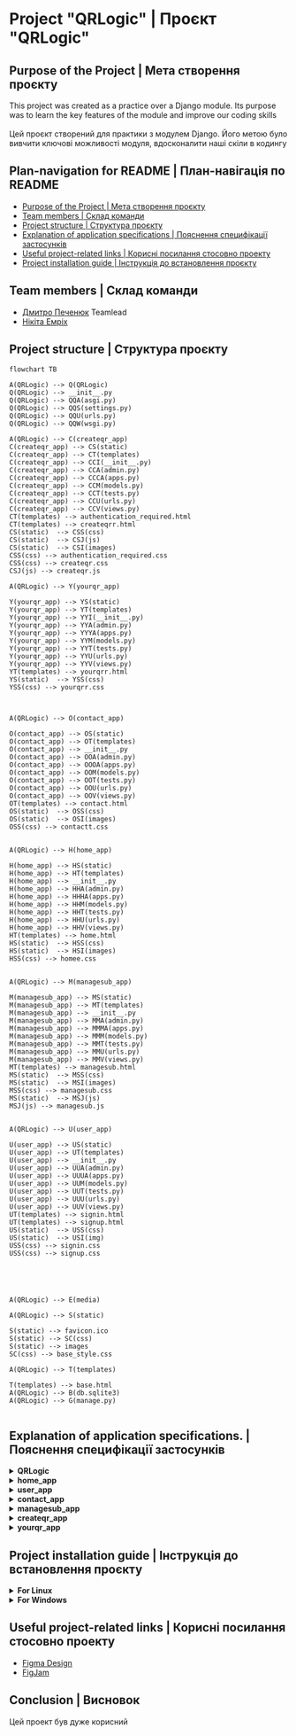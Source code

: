 # Project "QRLogic" | Проєкт "QRLogic"

## __Purpose of the Project__ | __Мета створення проєкту__

This project was created as a practice over a Django module. Its purpose was to learn the key features of the module and improve our coding skills<br> <br> Цей проєкт створений для практики з модулем Django. Його метою було вивчити ключові можливості модуля, вдосконалити наші скіли в кодингу

## __Plan-navigation for README__ | __План-навігація по README__
* [Purpose of the Project | Мета створення проєкту](#purpose-of-the-project--мета-створення-проєкту)<br>
* [Team members | Склад команди](#team-members--склад-команди)<br>
* [Project structure | Структура проєкту](#project-structure--структура-проєкту)<br>
* [Explanation of application specifications | Пояснення специфікації застосунків](#explanation-of-application-specifications--пояснення-специфікації-застосунків)<br>
* [Useful project-related links | Корисні посилання стосовно проекту](#useful-project-related-links--корисні-посилання-стосовно-проекту)<br>
* [Project installation guide | Інструкція до встановлення проєкту](#project-installation-guide--інструкція-до-встановлення-проєкту)<br>

## __Team members__ | __Склад команди__

* [Дмитро Печенюк](https://github.com/DmitriyPechenyuk0) Teamlead
* [Нікіта Емріх](https://github.com/NikitaEmrih)


## __Project structure__ | __Структура проєкту__

```mermaid
flowchart TB

A(QRLogic) --> Q(QRLogic)
Q(QRLogic) --> __init__.py
Q(QRLogic) --> QQA(asgi.py)
Q(QRLogic) --> QQS(settings.py)
Q(QRLogic) --> QQU(urls.py)
Q(QRLogic) --> QQW(wsgi.py)

A(QRLogic) --> C(createqr_app) 
C(createqr_app) --> CS(static)
C(createqr_app) --> CT(templates)
C(createqr_app) --> CCI(__init__.py)
C(createqr_app) --> CCA(admin.py)
C(createqr_app) --> CCCA(apps.py)
C(createqr_app) --> CCM(models.py)
C(createqr_app) --> CCT(tests.py)
C(createqr_app) --> CCU(urls.py)
C(createqr_app) --> CCV(views.py)
CT(templates) --> authentication_required.html
CT(templates) --> createqrr.html
CS(static)  --> CSS(css)
CS(static)  --> CSJ(js)
CS(static)  --> CSI(images)
CSS(css) --> authentication_required.css
CSS(css) --> createqr.css
CSJ(js) --> createqr.js

A(QRLogic) --> Y(yourqr_app)

Y(yourqr_app) --> YS(static)
Y(yourqr_app) --> YT(templates)
Y(yourqr_app) --> YYI(__init__.py)
Y(yourqr_app) --> YYA(admin.py)
Y(yourqr_app) --> YYYA(apps.py)
Y(yourqr_app) --> YYM(models.py)
Y(yourqr_app) --> YYT(tests.py)
Y(yourqr_app) --> YYU(urls.py)
Y(yourqr_app) --> YYV(views.py)
YT(templates) --> yourqrr.html
YS(static)  --> YSS(css)
YSS(css) --> yourqrr.css



A(QRLogic) --> O(contact_app)

O(contact_app) --> OS(static)
O(contact_app) --> OT(templates)
O(contact_app) --> __init__.py
O(contact_app) --> OOA(admin.py)
O(contact_app) --> OOOA(apps.py)
O(contact_app) --> OOM(models.py)
O(contact_app) --> OOT(tests.py)
O(contact_app) --> OOU(urls.py)
O(contact_app) --> OOV(views.py)
OT(templates) --> contact.html
OS(static)  --> OSS(css)
OS(static)  --> OSI(images)
OSS(css) --> contactt.css


A(QRLogic) --> H(home_app)

H(home_app) --> HS(static)
H(home_app) --> HT(templates)
H(home_app) --> __init__.py
H(home_app) --> HHA(admin.py)
H(home_app) --> HHHA(apps.py)
H(home_app) --> HHM(models.py)
H(home_app) --> HHT(tests.py)
H(home_app) --> HHU(urls.py)
H(home_app) --> HHV(views.py)
HT(templates) --> home.html
HS(static)  --> HSS(css)
HS(static)  --> HSI(images)
HSS(css) --> homee.css


A(QRLogic) --> M(managesub_app)

M(managesub_app) --> MS(static)
M(managesub_app) --> MT(templates)
M(managesub_app) --> __init__.py
M(managesub_app) --> MMA(admin.py)
M(managesub_app) --> MMMA(apps.py)
M(managesub_app) --> MMM(models.py)
M(managesub_app) --> MMT(tests.py)
M(managesub_app) --> MMU(urls.py)
M(managesub_app) --> MMV(views.py)
MT(templates) --> managesub.html
MS(static)  --> MSS(css)
MS(static)  --> MSI(images)
MSS(css) --> managesub.css
MS(static)  --> MSJ(js)
MSJ(js) --> managesub.js


A(QRLogic) --> U(user_app)

U(user_app) --> US(static)
U(user_app) --> UT(templates)
U(user_app) --> __init__.py
U(user_app) --> UUA(admin.py)
U(user_app) --> UUUA(apps.py)
U(user_app) --> UUM(models.py)
U(user_app) --> UUT(tests.py)
U(user_app) --> UUU(urls.py)
U(user_app) --> UUV(views.py)
UT(templates) --> signin.html
UT(templates) --> signup.html
US(static)  --> USS(css)
US(static)  --> USI(img)
USS(css) --> signin.css
USS(css) --> signup.css





A(QRLogic) --> E(media)

A(QRLogic) --> S(static)

S(static) --> favicon.ico
S(static) --> SC(css)
S(static) --> images
SC(css) --> base_style.css

A(QRLogic) --> T(templates)

T(templates) --> base.html
A(QRLogic) --> B(db.sqlite3)
A(QRLogic) --> G(manage.py)


```

## __Explanation of application specifications.__ | __Пояснення специфікації застосунків__

<details>
  <summary><strong>QRLogic</strong></summary>
  <br>

  ---
  > __QRLogic__ – це головний застосунок у проєкті. Саме в цьому застосунку здійснюються основні налаштування проєкту.
</details>

<details>
  <summary><strong>home_app</strong></summary>
  <br>

  ---
  > __home_app__ – цей застосунок відповідає за відображення та налаштування головної сторінки.
</details>

<details>
  <summary><strong>user_app</strong></summary>
  <br>

  ---
  > __user_app__ – цей застосунок відповідає за створення акаунта, авторизацію, а також вихід із нього. Крім того, у цьому застосунку створено модель Profile, яка відповідає за створення таблиці в БД.
</details>

<details>
  <summary><strong>contact_app</strong></summary>
  <br>

  ---
  > __contact_app__ – цей застосунок відповідає за відображення та налаштування сторінки контактів, а також за надсилання відгуків на пошту.
</details>

<details>
  <summary><strong>managesub_app</strong></summary>
  <br>

  ---
  > __managesub_app__  – цей застосунок відповідає за відображення та налаштування сторінки налаштування підписки. Також у ньому прописана основна логіка зміни підписок. Є два типи підписок, які поділяються на щомісячні та одноразову покупку. Щомісячні підписки – це Free, Standard, Pro. Одноразово-купівельна підписка – це Commerce. Користувач може мати одночасно два типи підписки. З щомісячною підпискою користувач може створювати QR-коди тільки з посиланням, і їх строк придатності – 30 днів. З одноразово-купівельною підпискою користувач може створювати QR-коди тільки з текстом, і їх строк придатності – безмежний.

</details>

<details>
  <summary><strong>createqr_app</strong></summary>
  <br>

  ---
  > __createqr_app__ – цей застосунок відповідає за відображення та налаштування сторінки створення QR-кодів. Також у ньому прописана логіка кастомізації QR-кодів.<br>
  >* Якщо користувач має підписку Free, йому доступна лише базова зміна кольору та можливість створення одного QR-коду.
  >* Якщо користувач має підписку Standard, він може створювати до 10 QR-кодів із логотипом у центрі та кастомізацією кольору.
  >* Якщо користувач має підписку Pro, він може створювати до 100 QR-кодів із кастомізацією кольору, зміною форми квадратів та додаванням логотипа.
  >* Якщо користувач має підписку Commerce, він може створювати QR-коди лише з кастомізацією кольору. Якщо ж він хоче змінити форму або додати логотип, йому потрібно придбати відповідну щомісячну підписку.

</details>

<details>
  <summary><strong>yourqr_app</strong></summary>
  <br>

  ---
  > __yourqr_app__ Цей застосунок відповідає за відображення та налаштування сторінки відстежування створених QR кодів
</details>

## __Project installation guide__ | __Інструкція до встановлення проєкту__
<details>
  <summary><strong>For Linux</strong></summary>


  
  > #### This guide is intended for Ubuntu. For other Linux distributions, the installation may differ

  ### In English

  * **Step 1**: Open terminal

  * **Step 2**: Update the packages 
  ```sh
  sudo apt update
  ```

  * **Step 3**: Install Python 
  ```sh
  sudo apt install python3
  ```  

  * **Step 4**: Install pip (package manager for Python)
  ```sh
  sudo apt install python3-pip
  ```

  * **Step 5**: Install Git
  ```sh
  sudo apt install git
  ```

  * **Step 6**: Install VSCode:
  ```sh
  sudo apt install software-properties-common && sudo add-apt-repository "deb [arch=amd64] https://packages.microsoft.com/repos/vscode stable main" && curl https://packages.microsoft.com/keys/microsoft.asc | gpg --dearmor > /usr/share/keyrings/microsoft-archive-keyring.gpg && sudo apt update && sudo apt install code
  ```

  * **Step 7**: Open Visual Studio Code, select the folder where you want to run the project through the navigation menu `File -> Open Folder`.

  * **Step 8**: Use the shortcut <kbd>Ctrl</kbd> + <kbd>~</kbd> to open the terminal menu and select 'Git Bash'.

  * **Step 9**: Copy the command below into the Git terminal:
  ```sh
  git clone https://github.com/DmitriyPechenyuk0/QRLogic.git
  ```

  * **Step 10**: Create a new Power Shell terminal, then copy and run:
  ```sh
  python3 -m venv QRLogic/venv && cd QRLogic/venv/bin && source activate && cd ../.. && pip3 install -r requirements.txt && python3 QRLogic/manage.py runserver
  ```

---

  ### Українською мовою

  * **Крок 1**: Відкрити термінал
  * **Крок 2**: Оновити пакети
  ```sh
  sudo apt update
  ```
  * **Крок 3**: Встановити Python
  ```sh
  sudo apt install python3
  ```  
  * **Крок 4**: Встановити pip (пакетний менеджер у Python)
  ```sh
  sudo apt install python3-pip
  ```
  * **Крок 5**: Встановити Git
  ```sh
  sudo apt install git
  ```
  * **Крок 6**: Встановити VSCode
  ```sh
  sudo apt install software-properties-common && sudo add-apt-repository "deb [arch=amd64] https://packages.microsoft.com/repos/vscode stable main" && curl https://packages.microsoft.com/keys/microsoft.asc | gpg --dearmor > /usr/share/keyrings/microsoft-archive-keyring.gpg && sudo apt update && sudo apt install code
  ```

  * **Крок 7**: Відкрийте Visual Studio Code, виберіть папку, в якій хочете запустити проєкт, через навігаційне меню `File -> Open Folder`.

  * **Крок 8**: Скористайтеся комбінацією клавіш <kbd>Ctrl</kbd> + <kbd>~</kbd>, щоб відкрити меню терміналів, і виберіть "Git Bash".

  * **Крок 9**: Скопіюйте команду у Git-термінал:
  ```sh
  git clone https://github.com/DmitriyPechenyuk0/QRLogic.git
  ```

  * **Крок 10**: Створіть новий термінал Power Shell і виконайте:
  ```sh
  python3 -m venv QRLogic/venv && cd QRLogic/venv/bin && source activate && cd ../.. && pip3 install -r requirements.txt && python3 QRLogic/manage.py runserver
  ```

</details>
<details>
  <summary><strong>For Windows</strong></summary>

  ### In English

  * **Step 1**: Download and install Python: Go to the official website [python.org](https://www.python.org/) and download the latest version of Python for your operating system. Make sure to check the 'Add Python to PATH' option during the installation.

  * **Step 2**: Download and install Git: Go to the official website [git-scm.com](https://git-scm.com/) and download the latest version of Git for your operating system.

  * **Step 3**: Install Visual Studio Code from the official website: [https://code.visualstudio.com/](https://code.visualstudio.com/)

  * **Step 4**: Open Visual Studio Code, select the folder where you want to run the project through the navigation menu `File -> Open Folder`.

  * **Step 5**: Use the shortcut <kbd>Ctrl</kbd> + <kbd>~</kbd> to open the terminal menu and select 'Git Bash'.

  * **Step 6**: Copy the command below into the Git terminal:
    ```sh
    git clone https://github.com/DmitriyPechenyuk0/QRLogic.git
    ```

  * **Step 7**: Create a new Command Prompt terminal, then copy and run:
    ```sh
    python -m venv QRLogic/venv && cd QRLogic/venv/Scripts && activate.bat && cd ../.. && pip install -r requirements.txt && python QRLogic/manage.py runserver
    ```

  ---

  ### Українською мовою

  * **Крок 1**: Завантажте та встановіть Python: Перейдіть на офіційний сайт [python.org](https://www.python.org/) і завантажте останню версію Python для вашої операційної системи. Під час встановлення обов’язково відзначте опцію "Add Python to PATH".

  * **Крок 2**: Завантажте та встановіть Git: Перейдіть на офіційний сайт [git-scm.com](https://git-scm.com/) і завантажте останню версію Git для вашої операційної системи.

  * **Крок 3**: Встановіть Visual Studio Code з офіційного сайту: [https://code.visualstudio.com/](https://code.visualstudio.com/)

  * **Крок 4**: Відкрийте Visual Studio Code, виберіть папку, в якій хочете запустити проєкт, через навігаційне меню `File -> Open Folder`.

  * **Крок 5**: Скористайтеся комбінацією клавіш <kbd>Ctrl</kbd> + <kbd>~</kbd>, щоб відкрити меню терміналів, і виберіть "Git Bash".

  * **Крок 6**: Скопіюйте команду у Git-термінал:
    ```sh
    git clone https://github.com/DmitriyPechenyuk0/QRLogic.git
    ```

  * **Крок 7**: Створіть новий термінал Command Prompt і виконайте:
    ```sh
    python -m venv QRLogic/venv && cd QRLogic/venv/Scripts && activate.bat && cd ../.. && pip install -r requirements.txt && python QRLogic/manage.py runserver
    ```
</details>


## __Useful project-related links__ | __Корисні посилання стосовно проекту__

* [Figma Design](https://www.figma.com/design/zuJFbfVMv3Gj0Nj5enrInM/QRLogic-Design?node-id=5-3&p=f&t=m3kC5uEKsHLNVoZs-0)
* [FigJam](https://www.figma.com/board/6FgTky1OFCN0xwHK6livO5/QRLogic-FigJam?node-id=0-1&p=f&t=55d6m70bPoKnphCC-0)


## __Conclusion__ | __Висновок__

Цей проект був дуже корисний